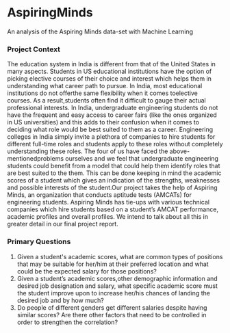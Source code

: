 # AspiringMinds
An analysis of the Aspiring Minds data-set with Machine Learning
### Project Context
The education system in India is different from that of the United States in many aspects. Students in US educational institutions have the option of picking elective courses of their choice and interest which helps them  in  understanding what  career  path  to  pursue.  In India,  most educational  institutions  do  not  offerthe same flexibility when it comes toelective courses. As a result,students often find it difficult to gauge their actual professional interests. In  India,  undergraduate  engineering  students  do  not  have the  frequent  and  easy access  to  career  fairs (like  the  ones  organized  in  US  universities)  and  this  adds  to  their  confusion  when  it  comes  to  deciding what role would be best suited to them as a career. Engineering colleges in India simply invite a plethora of  companies  to  hire  students  for  different  full-time  roles  and  students  apply  to  these  roles  without completely understanding these roles. The  four  of  us  have  faced  the above-mentionedproblems  ourselves  and  we  feel  that  undergraduate engineering students could benefit from a model that could help them identify roles that are best suited to the them. This can be done keeping in mind the academic scores of a student which gives an indication of the strengths, weaknesses and possible interests of the student.Our project takes the help of Aspiring Minds, an organization that conducts aptitude tests (AMCATs) for engineering  students.  Aspiring  Minds  has  tie-ups  with  various  technical  companies  which hire  students based on a student’s AMCAT performance, academic profiles and overall profiles. We intend to talk about all this in greater detail in our final project report.
### Primary Questions
1. Given a student's academic scores, what are common types of positions that may be suitable for her/him at their preferred location and what could be the expected salary for those positions?
2. Given a student’s academic scores,other demographic information and desired job designation and  salary,  what  specific  academic  score  must  the  student  improve  upon  to  increase  her/his chances of landing the desired job and by how much?
3. Do people of different genders get different salaries despite having similar scores? Are there other factors that need to be controlled in order to strengthen the correlation?

